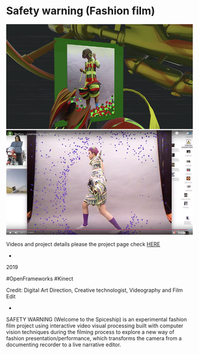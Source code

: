 # Safety warning (Fashion film)

![image](safetyWarning-thumbnail.png)
![image2](safetyWarning-img.png)

Videos and project details please the project page check [HERE](https://bingcomputing.hotglue.me/?safetyWarning)

-

2019

#OpenFrameworks #Kinect

Credit: Digital Art Direction, Creative technologist, Videography and Film Edit

-

SAFETY WARNING (Welcome to the Spiceship) is an experimental fashion film project using interactive video visual processing built with computer vision techniques during the filming process to explore a new way of fashion presentation/performance, which transforms the camera from a documenting recorder to a live narrative editor.
